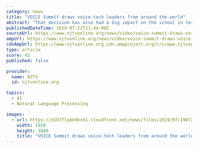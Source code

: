 ```yaml
---
category: news
title: "VOICE Summit draws voice-tech leaders from around the world"
abstract: "That decision has also had a big impact on the school in terms of recognition and student enrollment ... class of fall 2019 — a thousand more than the prior year. The four-day VOICE Summit wraps Thursday."
publishedDateTime: 2019-07-22T21:44:00Z
sourceUrl: https://www.njtvonline.org/news/video/voice-summit-draws-voice-tech-leaders-from-around-the-world/
ampUrl: https://www.njtvonline.org/news/video/voice-summit-draws-voice-tech-leaders-from-around-the-world/amp/
cdnAmpUrl: https://www-njtvonline-org.cdn.ampproject.org/c/s/www.njtvonline.org/news/video/voice-summit-draws-voice-tech-leaders-from-around-the-world/amp/
type: article
score: 43
published: false

provider:
  name: NJTV
  id: njtvonline.org

topics:
  - AI
  - Natural Language Processing

images:
  - url: https://d1b7flq4e9knh1.cloudfront.net/news/files/2019/07/190722MishkinV2.jpg
    width: 1920
    height: 1080
    title: "VOICE Summit draws voice-tech leaders from around the world"
---
```

